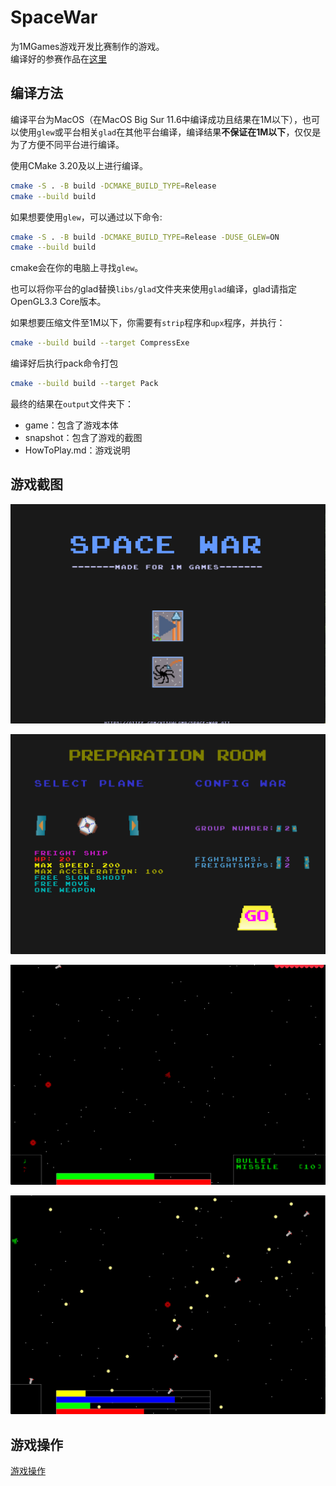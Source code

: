 # SpaceWar

为1MGames游戏开发比赛制作的游戏。  
编译好的参赛作品在[这里](https://gitee.com/VisualGMQ/space-war/releases/v1.0.0)

## 编译方法

编译平台为MacOS（在MacOS Big Sur 11.6中编译成功且结果在1M以下），也可以使用`glew`或平台相关`glad`在其他平台编译，编译结果**不保证在1M以下**，仅仅是为了方便不同平台进行编译。

使用CMake 3.20及以上进行编译。

```bash
cmake -S . -B build -DCMAKE_BUILD_TYPE=Release
cmake --build build
```

如果想要使用`glew`，可以通过以下命令:

```bash
cmake -S . -B build -DCMAKE_BUILD_TYPE=Release -DUSE_GLEW=ON
cmake --build build
```

cmake会在你的电脑上寻找`glew`。  

也可以将你平台的glad替换`libs/glad`文件夹来使用`glad`编译，glad请指定OpenGL3.3 Core版本。  

如果想要压缩文件至1M以下，你需要有`strip`程序和`upx`程序，并执行：

```bash
cmake --build build --target CompressExe
```

编译好后执行pack命令打包

```bash
cmake --build build --target Pack
```

最终的结果在`output`文件夹下：

* game：包含了游戏本体
* snapshot：包含了游戏的截图
* HowToPlay.md：游戏说明

## 游戏截图

![welcome](./snapshot/welcome.png)

![select](./snapshot/select_ship.png)

![gaming](./snapshot/gaming.png)

![gaming2](./snapshot/gaming2.png)

## 游戏操作

[游戏操作](./HowToPlay.md)
